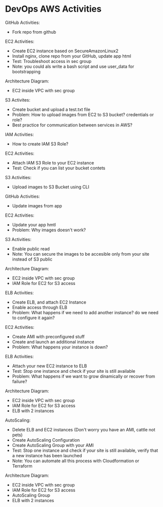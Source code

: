# DevOps AWS Activities

GitHub Activities:
* Fork repo from github

EC2 Activities:
* Create EC2 instance based on SecureAmazonLinux2
* Install nginx, clone repo from your GitHub, update app html
* Test: Troubleshoot access in sec group
* Note: you could als write a bash script and use user_data for bootstrapping

Architecture Diagram:
* EC2 inside VPC with sec group

S3 Activites:
* Create bucket and upload a test.txt file
* Problem: How to upload images from EC2 to S3 bucket? credentials or role?
* Best practice for communication between services in AWS?

IAM Activities:
* How to create IAM S3 Role?

EC2 Activities:
* Attach IAM S3 Role to your EC2 instance
* Test: Check if you can list your bucket contets

S3 Activities:
* Upload images to S3 Bucket using CLI

GitHub Activities:
* Update images from app

EC2 Activities:
* Update your app hmtl
* Problem: Why images doesn't work?

S3 Activities:
* Enable public read
* Note: You can secure the images to be accesible only from your site instead of S3 public

Architecture Diagram:
* EC2 inside VPC with sec group
* IAM Role for EC2 for S3 access

ELB Activities:
* Create ELB, and attach EC2 Instance
* Enable access through ELB
* Problem: What happens if we need to add another instance? do we need to configure it again?

EC2 Activities:
* Create AMI with preconfigured stuff
* Create and launch an additional instance
* Problem: What happens your instance is down?

ELB Activities:
* Attach your new EC2 instance to ELB
* Test: Stop one instance and check if your site is still available
* Problem: What happens if we want to grow dinamically or recover from failure?

Architecture Diagram:
* EC2 inside VPC with sec group
* IAM Role for EC2 for S3 access
* ELB with 2 instances

AutoScaling:
* Delete ELB and EC2 instances (Don't worry you have an AMI, cattle not pets)
* Create AutoScaling Configuration
* Create AutoScaling Group with your AMI
* Test: Stop one instance and check if your site is still available, verify that a new instance has been launched
* Note: You can automate all this process with Cloudformation or Terraform

Architecture Diagram:
* EC2 inside VPC with sec group
* IAM Role for EC2 for S3 access
* AutoScaling Group
* ELB with 2 instances
